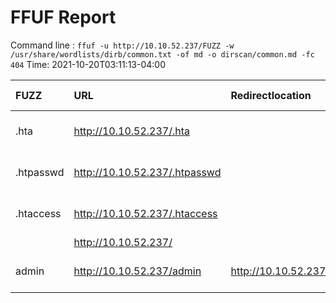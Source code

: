 # FFUF Report

  Command line : `ffuf -u http://10.10.52.237/FUZZ -w /usr/share/wordlists/dirb/common.txt -of md -o dirscan/common.md -fc 404`
  Time: 2021-10-20T03:11:13-04:00

  | FUZZ | URL | Redirectlocation | Position | Status Code | Content Length | Content Words | Content Lines | Content Type | ResultFile |
  | :- | :-- | :--------------- | :---- | :------- | :---------- | :------------- | :------------ | :--------- | :----------- |
  | .hta | http://10.10.52.237/.hta |  | 11 | 403 | 213 | 16 | 10 | text/html; charset=iso-8859-1 |  |
  | .htpasswd | http://10.10.52.237/.htpasswd |  | 13 | 403 | 218 | 16 | 10 | text/html; charset=iso-8859-1 |  |
  | .htaccess | http://10.10.52.237/.htaccess |  | 12 | 403 | 218 | 16 | 10 | text/html; charset=iso-8859-1 |  |
  |  | http://10.10.52.237/ |  | 1 | 200 | 1188 | 189 | 31 | text/html |  |
  | admin | http://10.10.52.237/admin | http://10.10.52.237/admin/ | 286 | 301 | 234 | 14 | 8 | text/html; charset=iso-8859-1 |  |
  